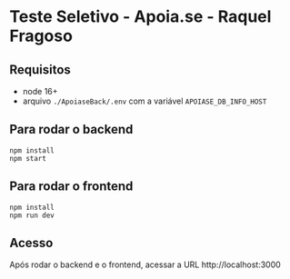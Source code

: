 # Teste Seletivo - Apoia.se - Raquel Fragoso

## Requisitos

- node 16+
- arquivo `./ApoiaseBack/.env` com a variável `APOIASE_DB_INFO_HOST`

## Para rodar o backend

```
npm install
npm start
```

## Para rodar o frontend

```
npm install
npm run dev
```

## Acesso

Após rodar o backend e o frontend, acessar a URL http://localhost:3000